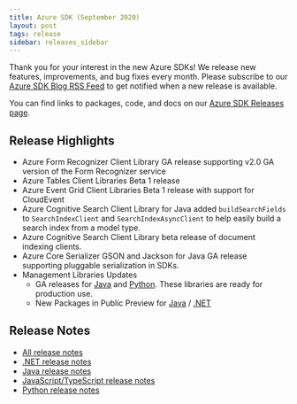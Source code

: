 ```yaml
---
title: Azure SDK (September 2020)
layout: post
tags: release
sidebar: releases_sidebar
---
```


Thank you for your interest in the new Azure SDKs! We release new features, improvements, and bug fixes every month. Please subscribe to our [Azure SDK Blog RSS Feed](https://devblogs.microsoft.com/azure-sdk/feed) to get notified when a new release is available.

You can find links to packages, code, and docs on our [Azure SDK Releases page](https://aka.ms/azsdk/releases).

## Release Highlights

* Azure Form Recognizer Client Library GA release supporting v2.0 GA version of the Form Recognizer service
* Azure Tables Client Libraries Beta 1 release
* Azure Event Grid Client Libraries Beta 1 release with support for CloudEvent
* Azure Cognitive Search Client Library for Java added `buildSearchFields` to `SearchIndexClient` and `SearchIndexAsyncClient` to help easily build a search index from a model type.
* Azure Cognitive Search Client Library beta release of document indexing clients.
* Azure Core Serializer GSON and Jackson for Java GA release supporting pluggable serialization in SDKs.
* Management Libraries Updates
    - GA releases for [Java](java.md) and [Python](python.md). These libraries are ready for production use.
    - New Packages in Public Preview for [Java](java.md) / [.NET](dotnet.md)

## Release Notes

* [All release notes](index.md)
* [.NET release notes](dotnet.md)
* [Java release notes](java.md)
* [JavaScript/TypeScript release notes](js.md)
* [Python release notes](python.md)
